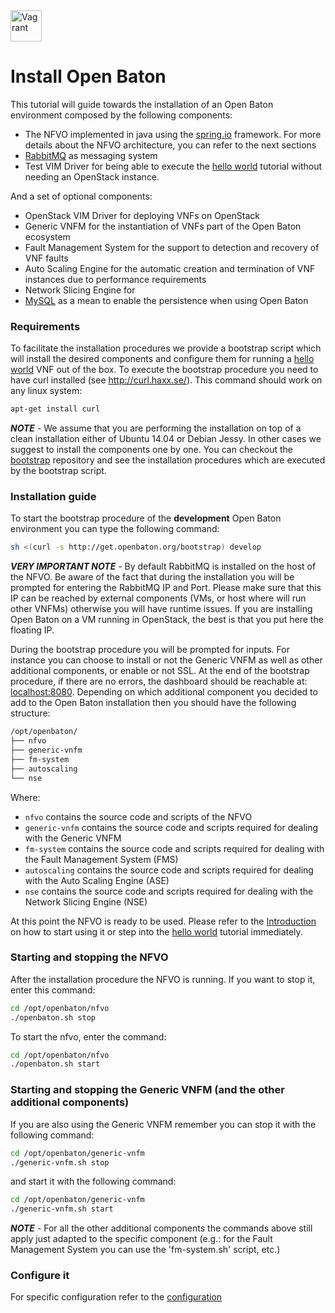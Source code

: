 <img src="../images/linux-logo.png" alt="Vagrant" style="width: 50px;"/>


# Install Open Baton

This tutorial will guide towards the installation of an Open Baton environment composed by the following components: 

* The NFVO implemented in java using the [spring.io][spring] framework. For more details about the NFVO architecture, you can refer to the next sections
* [RabbitMQ][reference-to-rabbit-site] as messaging system
* Test VIM Driver for being able to execute the [hello world][dummy-NSR] tutorial without needing an OpenStack instance. 

And a set of optional components: 

* OpenStack VIM Driver for deploying VNFs on OpenStack
* Generic VNFM for the instantiation of VNFs part of the Open Baton ecosystem 
* Fault Management System for the support to detection and recovery of VNF faults
* Auto Scaling Engine for the automatic creation and termination of VNF instances due to performance requirements
* Network Slicing Engine for 
* [MySQL][reference-to-mysql] as a mean to enable the persistence when using Open Baton


### Requirements

To facilitate the installation procedures we provide a bootstrap script which will install the desired components and configure them for running a [hello world][dummy-NSR] VNF out of the box. To execute the bootstrap procedure you need to have curl installed (see http://curl.haxx.se/). This command should work on any linux system: 

```bash
apt-get install curl
```

***NOTE*** - We assume that you are performing the installation on top of a clean installation either of Ubuntu 14.04 or Debian Jessy. In other cases we suggest to install the components one by one. You can checkout the [bootstrap][bootstrap] repository and see the installation procedures which are executed by the bootstrap script. 

### Installation guide

To start the bootstrap procedure of the **development** Open Baton environment you can type the following command:

```bash
sh <(curl -s http://get.openbaton.org/bootstrap) develop
```


***VERY IMPORTANT NOTE*** - By default RabbitMQ is installed on the host of the NFVO. Be aware of the fact that during the installation you will be prompted for entering the RabbitMQ IP and Port. Please make sure that this IP can be
  reached by external components (VMs, or host where will run other VNFMs) otherwise you will have runtime issues. If you are installing Open Baton on a VM running in OpenStack, the best is that you put here
  the floating IP.
 
During the bootstrap procedure you will be prompted for inputs. For instance you can choose to install or not the Generic VNFM as well as other additional components, or enable or not SSL. 
At the end of the bootstrap procedure, if there are no errors, the dashboard should be reachable at: [localhost:8080]. 
Depending on which additional component you decided to add to the Open Baton installation then you should have the following structure:

```bash
/opt/openbaton/
├── nfvo
├── generic-vnfm
├── fm-system
├── autoscaling
└── nse
```

Where:

* `nfvo` contains the source code and scripts of the NFVO
* `generic-vnfm` contains the source code and scripts required for dealing with the Generic VNFM
* `fm-system` contains the source code and scripts required for dealing with the Fault Management System (FMS)
* `autoscaling` contains the source code and scripts required for dealing with the Auto Scaling Engine (ASE)
* `nse` contains the source code and scripts required for dealing with the Network Slicing Engine (NSE)


At this point the NFVO is ready to be used. Please refer to the [Introduction][use-openbaton] on how to start using it or step into the [hello world][dummy-NSR] tutorial immediately.

### Starting and stopping the NFVO

After the installation procedure the NFVO is running. If you want to stop it, enter this command:

```bash
cd /opt/openbaton/nfvo
./openbaton.sh stop
```

To start the nfvo, enter the command:

```bash
cd /opt/openbaton/nfvo
./openbaton.sh start
```

### Starting and stopping the Generic VNFM (and the other additional components)

If you are also using the Generic VNFM remember you can stop it with the following command:

```bash
cd /opt/openbaton/generic-vnfm
./generic-vnfm.sh stop
```

and start it with the following command:

```bash
cd /opt/openbaton/generic-vnfm
./generic-vnfm.sh start
```

***NOTE*** - For all the other additional components the commands above still apply just adapted to the specific component (e.g.: for the Fault Management System you can use the 'fm-system.sh' script, etc.)


### Configure it

For specific configuration refer to the [configuration]


[configuration]:nfvo-configuration.md
[spring]:https://spring.io
[localhost:8080]:http://localhost:8080/
[dummy-NSR]:dummy-NSR.md
[use-openbaton]:use.md
[reference-to-rabbit-site]:https://www.rabbitmq.com/
[reference-to-mysql]:https://www.mysql.com/
[zabbix-server-configuration]:zabbix-server-configuration.md
[bootstrap]:https://github.com/openbaton/bootstrap

<!---
Script for open external links in a new tab
-->
<script type="text/javascript" charset="utf-8">
      // Creating custom :external selector
      $.expr[':'].external = function(obj){
          return !obj.href.match(/^mailto\:/)
                  && (obj.hostname != location.hostname);
      };
      $(function(){
        $('a:external').addClass('external');
        $(".external").attr('target','_blank');
      })
</script>
